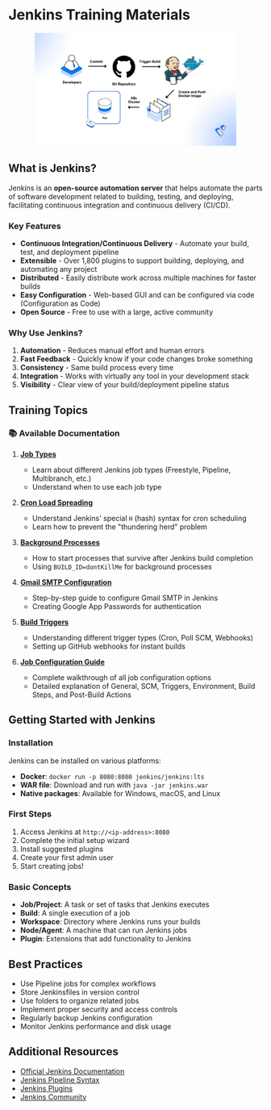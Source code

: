 # Jenkins Training Materials

<div align="center">
  <img src="./images/jenkins.jpg" alt="Jenkins Logo" width="400" />
</div>

## What is Jenkins?

Jenkins is an **open-source automation server** that helps automate the parts of software development related to building, testing, and deploying, facilitating continuous integration and continuous delivery (CI/CD).

### Key Features
- **Continuous Integration/Continuous Delivery** - Automate your build, test, and deployment pipeline
- **Extensible** - Over 1,800 plugins to support building, deploying, and automating any project
- **Distributed** - Easily distribute work across multiple machines for faster builds
- **Easy Configuration** - Web-based GUI and can be configured via code (Configuration as Code)
- **Open Source** - Free to use with a large, active community

### Why Use Jenkins?
1. **Automation** - Reduces manual effort and human errors
2. **Fast Feedback** - Quickly know if your code changes broke something
3. **Consistency** - Same build process every time
4. **Integration** - Works with virtually any tool in your development stack
5. **Visibility** - Clear view of your build/deployment pipeline status

## Training Topics

### 📚 Available Documentation

1. **[Job Types](./Job-Types.md)**
   - Learn about different Jenkins job types (Freestyle, Pipeline, Multibranch, etc.)
   - Understand when to use each job type

2. **[Cron Load Spreading](./Cron-Load-Spread.md)**
   - Understand Jenkins' special `H` (hash) syntax for cron scheduling
   - Learn how to prevent the "thundering herd" problem

3. **[Background Processes](./Background-Process.md)**
   - How to start processes that survive after Jenkins build completion
   - Using `BUILD_ID=dontKillMe` for background processes

4. **[Gmail SMTP Configuration](./Gmail-SMTP-Config.md)**
   - Step-by-step guide to configure Gmail SMTP in Jenkins
   - Creating Google App Passwords for authentication

5. **[Build Triggers](./Build-Triggers.md)**
   - Understanding different trigger types (Cron, Poll SCM, Webhooks)
   - Setting up GitHub webhooks for instant builds

6. **[Job Configuration Guide](./Job-Configuration-Guide.md)**
   - Complete walkthrough of all job configuration options
   - Detailed explanation of General, SCM, Triggers, Environment, Build Steps, and Post-Build Actions

## Getting Started with Jenkins

### Installation
Jenkins can be installed on various platforms:
- **Docker**: `docker run -p 8080:8080 jenkins/jenkins:lts`
- **WAR file**: Download and run with `java -jar jenkins.war`
- **Native packages**: Available for Windows, macOS, and Linux

### First Steps
1. Access Jenkins at `http://<ip-address>:8080`
2. Complete the initial setup wizard
3. Install suggested plugins
4. Create your first admin user
5. Start creating jobs!

### Basic Concepts
- **Job/Project**: A task or set of tasks that Jenkins executes
- **Build**: A single execution of a job
- **Workspace**: Directory where Jenkins runs your builds
- **Node/Agent**: A machine that can run Jenkins jobs
- **Plugin**: Extensions that add functionality to Jenkins

## Best Practices
- Use Pipeline jobs for complex workflows
- Store Jenkinsfiles in version control
- Use folders to organize related jobs
- Implement proper security and access controls
- Regularly backup Jenkins configuration
- Monitor Jenkins performance and disk usage

## Additional Resources
- [Official Jenkins Documentation](https://www.jenkins.io/doc/)
- [Jenkins Pipeline Syntax](https://www.jenkins.io/doc/book/pipeline/syntax/)
- [Jenkins Plugins](https://plugins.jenkins.io/)
- [Jenkins Community](https://www.jenkins.io/participate/)